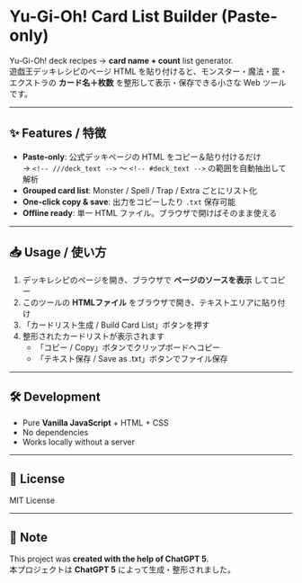 # Yu-Gi-Oh! Card List Builder (Paste-only)

Yu-Gi-Oh! deck recipes → **card name + count** list generator.  
遊戯王デッキレシピのページ HTML を貼り付けると、モンスター・魔法・罠・エクストラの **カード名＋枚数** を整形して表示・保存できる小さな Web ツールです。

---

## ✨ Features / 特徴

- **Paste-only**: 公式デッキページの HTML をコピー＆貼り付けるだけ  
  → `<!-- ///deck_text -->` 〜 `<!-- #deck_text -->` の範囲を自動抽出して解析  
- **Grouped card list**: Monster / Spell / Trap / Extra ごとにリスト化  
- **One-click copy & save**: 出力をコピーしたり `.txt` 保存可能  
- **Offline ready**: 単一 HTML ファイル。ブラウザで開けばそのまま使える

---

## 📥 Usage / 使い方

1. デッキレシピのページを開き、ブラウザで **ページのソースを表示** してコピー  
2. このツールの **HTMLファイル** をブラウザで開き、テキストエリアに貼り付け  
3. 「カードリスト生成 / Build Card List」ボタンを押す  
4. 整形されたカードリストが表示されます  
   - 「コピー / Copy」ボタンでクリップボードへコピー  
   - 「テキスト保存 / Save as .txt」ボタンでファイル保存  

---

## 🛠 Development

- Pure **Vanilla JavaScript** + HTML + CSS
- No dependencies
- Works locally without a server

---

## 📄 License

MIT License

---

## 🤖 Note

This project was **created with the help of ChatGPT 5**.  
本プロジェクトは **ChatGPT 5** によって生成・整形されました。
